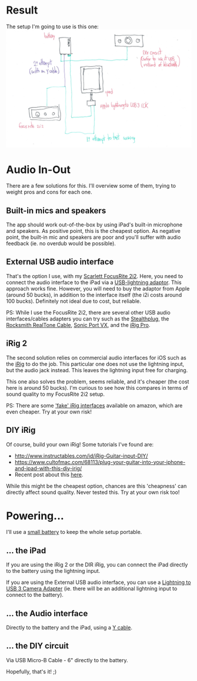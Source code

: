 # Result
The setup I'm going to use is this one:
![power-and-audio](./images/power-and-audio.jpg)

# Audio In-Out
There are a few solutions for this. I'll overview some of them, trying to weight pros and cons for each one.

## Built-in mics and speakers
The app should work out-of-the-box by using iPad's built-in microphone and speakers. As positive point, this is the cheapest option. As negative point, the built-in mic and speakers are poor and you'll suffer with audio feedback (ie. no overdub would be possible).

## External USB audio interface
That's the option I use, with my [Scarlett FocusRite 2i2](https://us.focusrite.com/usb-audio-interfaces/scarlett-2i2). Here, you need to connect the audio interface to the iPad via a [USB-lightning adaptor](https://www.apple.com/ca/shop/product/mk0w2am/a/lightning-to-usb-3-camera-adapter). This approach works fine. However, you will need to buy the adaptor from Apple (around 50 bucks), in addition to the interface itself (the i2i costs around 100 bucks). Definitely not ideal due to cost, but reliable.

PS: While I use the FocusRite 2i2, there are several other USB audio interfaces/cables adapters you can try such as the [Stealthplug](http://www.ikmultimedia.com/products/stealthplug/), the [Rocksmith RealTone Cable](https://www.youtube.com/watch?v=MLF9vdWE90s), [Sonic Port VX](http://line6.com/sonicport-audio-interface/sonicport-vx/), and the [iRig Pro](www.ikmultimedia.com/products/irigpro/).

## iRig 2
The second solution relies on commercial audio interfaces for iOS such as the [iRig](https://www.amazon.ca/IK-Multimedia-iRig-Guitar-Interface/dp/B00T631UTC/ref=sr_1_1?ie=UTF8&qid=1512423248&sr=8-1&keywords=irig) to do the job. This particular one does not use the lightning input, but the audio jack instead. This leaves the lightning input free for charging.

This one also solves the problem, seems reliable, and it's cheaper (the cost here is around 50 bucks). I'm curious to see how this compares in terms of sound quality to my FocusRite 2i2 setup.

PS: There are some ['fake' iRig interfaces](https://www.amazon.com/HIOTECH-Generic-Guitar-Interface-Adapter/dp/B00M416TV2/ref=sr_1_8?ie=UTF8&qid=1512579863&sr=8-8&keywords=irig) available on amazon, which are even cheaper. Try at your own risk!

## DIY iRig
Of course, build your own iRig! Some tutorials I've found are:
- http://www.instructables.com/id/iRig-Guitar-input-DIY/
- https://www.cultofmac.com/68113/plug-your-guitar-into-your-iphone-and-ipad-with-this-diy-irig/
- Recent post about this [here](https://www.cultofmac.com/479961/how-to-play-guitar-iphone/).

While this might be the cheapest option, chances are this 'cheapness' can directly affect sound quality. Never tested this. Try at your own risk too!

# Powering...
I'll use a [small battery](https://www.amazon.com/JETech-2-Output-Portable-External-Battery/dp/B00T415OTS) to keep the whole setup portable.

## ... the iPad
If you are using the iRig 2 or the DIR iRig, you can connect the iPad directly to the battery using the lightning input.

If you are using the External USB audio interface, you can use a [Lightning to USB 3 Camera Adapter](https://www.apple.com/ca/shop/product/mk0w2am/a/lightning-to-usb-3-camera-adapter) (ie. there will be an additional lightning input to connect to the battery).

## ... the Audio interface
Directly to the battery and the iPad, using a [Y cable](http://www.thediligentmusician.com/2014/09/how-to-use-focusrite-scarlett-2i2-with.html).

## ... the DIY circuit
Via USB Micro-B Cable - 6" directly to the battery.

Hopefully, that's it! ;)
